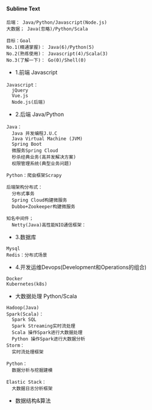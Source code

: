 #### Sublime Text
```
后端： Java/Python/Javascript(Node.js)
大数据； Java(忽略)/Python/Scala

目标：Goal
No.1(精通掌握)： Java(6)/Python(5)
No.2(熟练使用)： Javascript(4)/Scala(3)
No.3(了解一下)： Go(0)/Shell(0)
```

- 1.前端 Javascript
```
Javascript：
  jQuery
  Vue.js
  Node.js(后端)
```

- 2.后端 Java/Python
```
Java：
  Java 并发编程J.U.C
  Java Virtual Machine (JVM)
  Spring Boot
  微服务Spring Cloud
  秒杀经典业务(高并发解决方案)
  权限管理系统(典型业务问题)
  
Python：爬虫框架Scrapy

后端架构分布式：
  分布式事务
  Spring Cloud构建微服务
  Dubbo+Zookeeper构建微服务

知名中间件；
  Netty(Java)高性能NIO通信框架：
```

- 3.数据库
```
Mysql
Redis：分布式场景
```

- 4.开发运维Devops(Development和Operations的组合)
```
Docker
Kubernetes(k8s)
```

- 大数据处理 Python/Scala
```
Hadoop(Java)
Spark(Scala)：
  Spark SQL
  Spark Streaming实时流处理
  Scala 操作Spark进行大数据处理
  Python 操作Spark进行大数据分析
Storm：
  实时流处理框架

Python：
  数据分析与挖掘建模

Elastic Stack：
  大数据日志分析框架    
```

- 数据结构&算法
```

```

